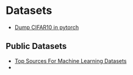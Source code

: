 # Datasets

- [Dump CIFAR10 in pytorch](cifar10.md)

## Public Datasets

- [Top Sources For Machine Learning Datasets](https://towardsdatascience.com/top-sources-for-machine-learning-datasets-bb6d0dc3378b)
- 

